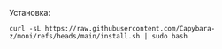 Установка:
```
curl -sL https://raw.githubusercontent.com/Capybara-z/moni/refs/heads/main/install.sh | sudo bash
```
